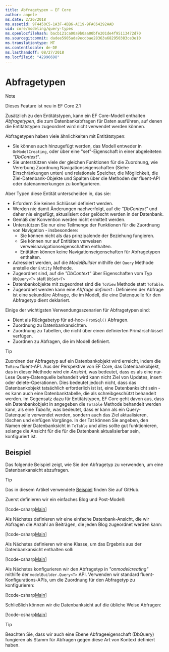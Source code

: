 ```yaml
---
title: Abfragetypen – EF Core
author: anpete
ms.date: 2/26/2018
ms.assetid: 9F4450C5-1A3F-4BB6-AC19-9FAC64292AAD
uid: core/modeling/query-types
ms.openlocfilehash: bacb121ca00a9b0aa00bfe201de4f95113472d70
ms.sourcegitcommit: dadee5905ada9ecdbae28363a682950383ce3e10
ms.translationtype: MT
ms.contentlocale: de-DE
ms.lasthandoff: 08/27/2018
ms.locfileid: "42996698"
---
```

# <a name="query-types"></a>Abfragetypen
> [!NOTE]
> Dieses Feature ist neu in EF Core 2.1

Zusätzlich zu den Entitätstypen, kann ein EF Core-Modell enthalten _Abfragetypen_, die zum Datenbankabfragen für Daten ausführen, auf denen die Entitätstypen zugeordnet wird nicht verwendet werden können.

Abfragetypen haben viele ähnlichkeiten mit Entitätstypen:

- Sie können auch hinzugefügt werden, das Modell entweder in `OnModelCreating`, oder über eine "set"-Eigenschaft in einer abgeleiteten _"DbContext"_.
- Sie unterstützen viele der gleichen Funktionen für die Zuordnung, wie Vererbung Zuordnung Navigationseigenschaften (Siehe Einschränkungen unten) und relationale Speicher, die Möglichkeit, die Ziel-Datenbank-Objekte und Spalten über die Methoden der fluent-API oder datenanmerkungen zu konfigurieren.

Aber Typen diese Entität unterscheiden in, das sie:

- Erfordern Sie keinen Schlüssel definiert werden.
- Werden nie damit Änderungen nachverfolgt, auf die _"DbContext"_ und daher nie eingefügt, aktualisiert oder gelöscht werden in der Datenbank.
- Gemäß der Konvention werden nicht ermittelt werden.
- Unterstützen Sie nur eine Teilmenge der Funktionen für die Zuordnung von Navigation - insbesondere:
  - Sie können nicht als das prinzipalende der Beziehung fungieren.
  - Sie können nur auf Entitäten verweisen verweisnavigationseigenschaften enthalten.
  - Entitäten können keine Navigationseigenschaften für Abfragetypen enthalten.
- Adressiert werden, auf die _ModelBuilder_ mithilfe der `Query` Methode anstelle der `Entity` Methode.
- Zugeordnet sind, auf die _"DbContext"_ über Eigenschaften vom Typ `DbQuery<T>` statt `DbSet<T>`
- Datenbankobjekte mit zugeordnet sind die `ToView` Methode statt `ToTable`.
- Zugeordnet werden kann eine _Abfrage definiert_ : Definieren der Abfrage ist eine sekundäre Abfrage, die im Modell, die eine Datenquelle für den Abfragetyp dient deklariert.

Einige der wichtigsten Verwendungsszenarien für Abfragetypen sind:

- Dient als Rückgabetyp für ad-hoc- `FromSql()` Abfragen.
- Zuordnung zu Datenbankansichten.
- Zuordnung zu Tabellen, die nicht über einen definierten Primärschlüssel verfügen.
- Zuordnen zu Abfragen, die im Modell definiert.

> [!TIP]
> Zuordnen der Abfragetyp auf ein Datenbankobjekt wird erreicht, indem die `ToView` fluent-API. Aus der Perspektive von EF Core, das Datenbankobjekt, das in dieser Methode wird ein _Ansicht_, was bedeutet, dass es als eine nur-Lese Query-Datenquelle behandelt wird kann nicht Ziel von Updates, insert oder delete-Operationen. Dies bedeutet jedoch nicht, dass das Datenbankobjekt tatsächlich erforderlich ist ist, eine Datenbanksicht sein - es kann auch eine Datenbanktabelle, die als schreibgeschützt behandelt werden. Im Gegensatz dazu für Entitätstypen, EF Core geht davon aus, dass ein Datenbankobjekt in angegeben die `ToTable` Methode behandelt werden kann, als eine _Tabelle_, was bedeutet, dass er kann als ein Query-Datenquelle verwendet werden, sondern auch das Ziel aktualisieren, löschen und einfügen Vorgänge. In der Tat können Sie angeben, den Namen einer Datenbanksicht in `ToTable` und alles sollte gut funktionieren, solange die Ansicht für die für die Datenbank aktualisierbar sein, konfiguriert ist.

## <a name="example"></a>Beispiel

Das folgende Beispiel zeigt, wie Sie den Abfragetyp zu verwenden, um eine Datenbankansicht abzufragen.

> [!TIP]
> Das in diesem Artikel verwendete [Beispiel](https://github.com/aspnet/EntityFrameworkCore/tree/master/samples/QueryTypes) finden Sie auf GitHub.

Zuerst definieren wir ein einfaches Blog und Post-Modell:

[!code-csharp[Main](../../../efcore-repo/samples/QueryTypes/Program.cs#Entities)]

Als Nächstes definieren wir eine einfache Datenbank-Ansicht, die wir Abfragen die Anzahl an Beiträgen, die jeden Blog zugeordnet werden kann:

[!code-csharp[Main](../../../efcore-repo/samples/QueryTypes/Program.cs#View)]

Als Nächstes definieren wir eine Klasse, um das Ergebnis aus der Datenbankansicht enthalten soll:

[!code-csharp[Main](../../../efcore-repo/samples/QueryTypes/Program.cs#QueryType)]

Als Nächstes konfigurieren wir den Abfragetyp in _"onmodelcreating"_ mithilfe der `modelBuilder.Query<T>` API.
Verwenden wir standard fluent-Konfigurations-APIs, um die Zuordnung für den Abfragetyp zu konfigurieren:

[!code-csharp[Main](../../../efcore-repo/samples/QueryTypes/Program.cs#Configuration)]

Schließlich können wir die Datenbanksicht auf die übliche Weise Abfragen:

[!code-csharp[Main](../../../efcore-repo/samples/QueryTypes/Program.cs#Query)]

> [!TIP]
> Beachten Sie, dass wir auch eine Ebene Abfrageeigenschaft (DbQuery) fungieren als Stamm für Abfragen gegen diese Art von Kontext definiert haben.
